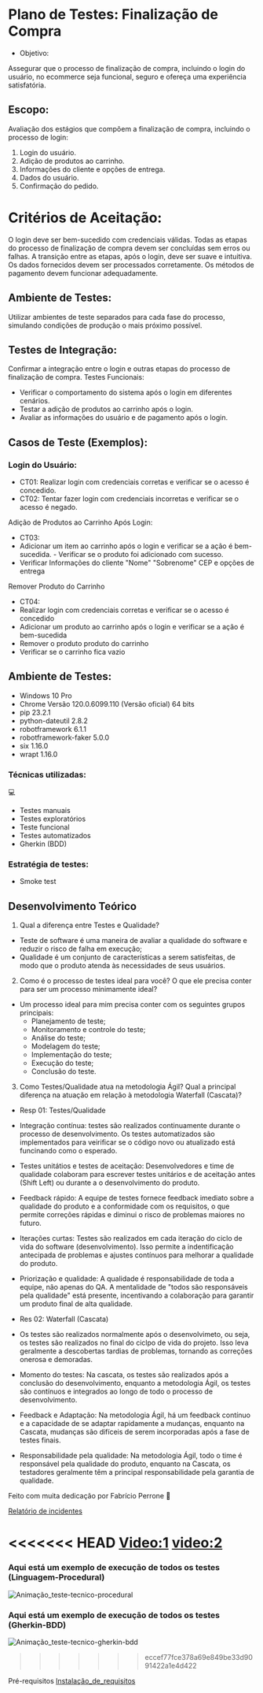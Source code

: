 # Plano de Testes: Finalização de Compra
- Objetivo:

Assegurar que o processo de finalização de compra, incluindo o login do usuário, no ecommerce seja funcional, seguro e ofereça uma experiência satisfatória.

## Escopo:
Avaliação dos estágios que compõem a finalização de compra, incluindo o processo de login:

1. Login do usuário.
2. Adição de produtos ao carrinho.
3. Informações do cliente e opções de entrega.
3. Dados do usuário.
4. Confirmação do pedido.

# Critérios de Aceitação:

O login deve ser bem-sucedido com credenciais válidas.
Todas as etapas do processo de finalização de compra devem ser concluídas sem erros ou falhas.
A transição entre as etapas, após o login, deve ser suave e intuitiva.
Os dados fornecidos devem ser processados corretamente.
Os métodos de pagamento devem funcionar adequadamente.

## Ambiente de Testes:
Utilizar ambientes de teste separados para cada fase do processo, simulando condições de produção o mais próximo possível.

## Testes de Integração:

Confirmar a integração entre o login e outras etapas do processo de finalização de compra.
Testes Funcionais:

- Verificar o comportamento do sistema após o login em diferentes cenários.
- Testar a adição de produtos ao carrinho após o login.
- Avaliar as informações do usuário e de pagamento após o login.

## Casos de Teste (Exemplos):

### Login do Usuário:
- CT01: Realizar login com credenciais corretas e verificar se o acesso é concedido.
- CT02: Tentar fazer login com credenciais incorretas e verificar se o acesso é negado.

Adição de Produtos ao Carrinho Após Login:
- CT03: 
- Adicionar um item ao carrinho após o login e verificar se a ação é bem-sucedida. - Verificar se o produto foi adicionado com sucesso.
- Verificar Informações do cliente "Nome" "Sobrenome" CEP e opções de entrega

Remover Produto do Carrinho
- CT04: 
- Realizar login com credenciais corretas e verificar se o acesso é concedido
- Adicionar um produto ao carrinho após o login e verificar se a ação é bem-sucedida
- Remover o produto produto do carrinho
- Verificar se o carrinho fica vazio

## Ambiente de Testes:
- Windows              10 Pro
- Chrome               Versão 120.0.6099.110 (Versão oficial) 64 bits
- pip                  23.2.1
- python-dateutil      2.8.2
- robotframework       6.1.1
- robotframework-faker 5.0.0
- six                  1.16.0
- wrapt                1.16.0

### Técnicas utilizadas:
 💻
- Testes manuais
- Testes exploratórios
- Teste funcional
- Testes automatizados
- Gherkin (BDD)

### Estratégia de testes:

- Smoke test

## Desenvolvimento Teórico

1) Qual a diferença entre Testes e Qualidade? 
- Teste de software é uma maneira de avaliar a qualidade do software e reduzir o risco de falha em execução;
- Qualidade é um conjunto de características a serem satisfeitas, de modo que o produto atenda às necessidades de seus usuários.

2) Como é o processo de testes ideal para você? O que ele precisa conter para ser um 
processo minimamente ideal?
- Um processo ideal para mim precisa conter com os seguintes grupos principais:
  - Planejamento de teste;
  - Monitoramento e controle do teste;
  - Análise do teste;
  - Modelagem do teste;
  - Implementação do teste;
  - Execução do teste;
  - Conclusão do teste.

3) Como Testes/Qualidade atua na metodologia Ágil? Qual a principal diferença na 
atuação em relação à metodologia Waterfall (Cascata)?

- Resp 01:  Testes/Qualidade 

- Integração contínua: testes são realizados continuamente durante o processo de desenvolvimento. Os testes automatizados são implementados para veirificar se o código novo ou atualizado está funcinando como o esperado.
- Testes unitátios e testes de aceitação: Desenvolvedores e time de qualidade colaboram para escrever testes unitários e de aceitação antes (Shift Left) ou durante a o desenvolvimento do produto.
- Feedback rápido: A equipe de testes fornece feedback imediato sobre a qualidade do produto e a conformidade com os requisitos, o que permite correções rápidas e diminui o risco de problemas maiores no futuro.
- Iterações curtas: Testes são realizados em cada iteração do ciclo de vida do software (desenvolvimento). Isso permite a indentificação antecipada de problemas e ajustes contínuos para melhorar a qualidade do produto.
- Priorização e qualidade: A qualidade é responsabilidade de toda a equipe, não apenas do QA. A mentalidade de "todos são responsáveis pela qualidade" está presente, incentivando a colaboração para garantir um produto final de alta qualidade.


- Res 02: Waterfall (Cascata)
- Os testes são realizados normalmente após o desenvolvimeto, ou seja, os testes são realizados no final do ciclpo de vida do projeto. Isso leva geralmente a descobertas tardias de problemas, tornando as correções onerosa e demoradas.

- Momento do testes: Na cascata, os testes são realizados após a conclusão do desenvolvimento, enquanto a metodologia Ágil, os testes são contínuos e integrados ao longo de todo o processo de desenvolvimento.
- Feedback e Adaptação: Na metodologia Ágil, há um feedback contínuo e a capacidade de se adaptar rapidamente a mudanças, enquanto na Cascata, mudanças são difíceis de serem incorporadas após a fase de testes finais.
- Responsabilidade pela qualidade: Na metodologia Ágil, todo o time é responsável pela qualidade do produto, enquanto na Cascata, os testadores geralmente têm a principal responsabilidade pela garantia de qualidade.

Feito com muita dedicação por Fabrício Perrone 🖤 

[Relatório de incidentes](./incidentes.md)

<<<<<<< HEAD
[Video:1](./videos/Animação_teste-tecnico-procedural.gif)
[video:2](./videos/Animação_teste-tecnico-gherkin-bdd.gif)
=======
### Aqui está um exemplo de execução de todos os testes (Linguagem-Procedural)
![Animação_teste-tecnico-procedural](https://github.com/Fabricioperrone/Desafio-Tecnico-Testes-Automatizados-Fabricio-Perrone/assets/69866913/532070d6-caf6-4fa7-a025-3223a53090d4)



### Aqui está um exemplo de execução de todos os testes (Gherkin-BDD)

![Animação_teste-tecnico-gherkin-bdd](https://github.com/Fabricioperrone/Desafio-Tecnico-Testes-Automatizados-Fabricio-Perrone/assets/69866913/be8df644-202c-4936-b683-a3d71808bb2f)


>>>>>>> eccef77fce378a69e849be33d9091422a1e4d422

 Pré-requisitos [Instalação_de_requisitos](./requisitos_do_projeto.md)